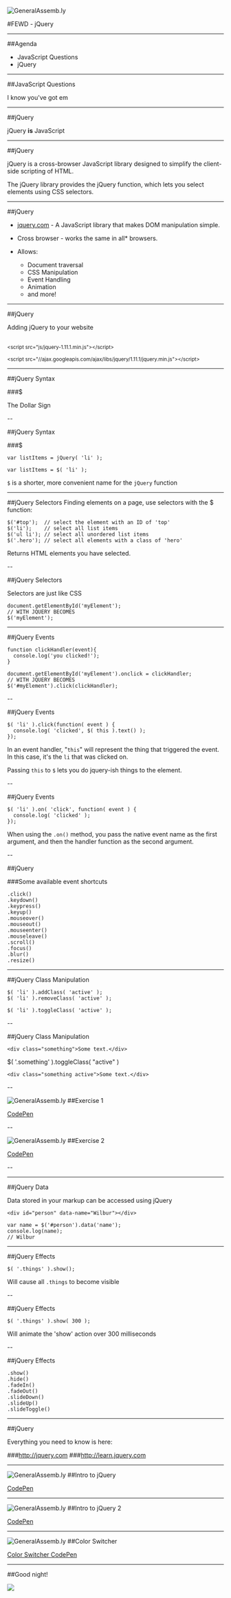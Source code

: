 ![GeneralAssemb.ly](../img/icons/FEWD_Logo.png)

#FEWD - jQuery

---

##Agenda

* JavaScript Questions
* jQuery

---

##JavaScript Questions

I know you've got em

---

##jQuery

jQuery __is__ JavaScript

---

##jQuery

jQuery is a cross-browser JavaScript library designed to simplify the client-side scripting of HTML.

The jQuery library provides the jQuery function, which lets you select elements using CSS selectors.

---

##jQuery

* [jquery.com](jquery.com) - A JavaScript library that makes DOM manipulation simple.

* Cross browser - works the same in all* browsers.

* Allows:
  * Document traversal
  * CSS Manipulation
  * Event Handling
  * Animation
  * and more!

---

##jQuery

Adding jQuery to your website

<br/>
<small>&lt;script src="js/jquery-1.11.1.min.js"&gt;&lt;/script&gt;</small>

<small>&lt;script src="//ajax.googleapis.com/ajax/libs/jquery/1.11.1/jquery.min.js"&gt;&lt;/script&gt;</small>

---

##jQuery Syntax

###$

The Dollar Sign

--

##jQuery Syntax

###$

```
var listItems = jQuery( 'li' );

var listItems = $( 'li' );
```

```$``` is a shorter, more convenient name for the ```jQuery``` function

---

##jQuery Selectors
Finding elements on a page, use selectors with the $ function:

```
$('#top');  // select the element with an ID of 'top'
$('li');    // select all list items
$('ul li'); // select all unordered list items
$('.hero'); // select all elements with a class of 'hero'
```

Returns HTML elements you have selected.

--

##jQuery Selectors

Selectors are just like CSS

```
document.getElementById('myElement');
// WITH JQUERY BECOMES
$('myElement');
```

---

##jQuery Events

```
function clickHandler(event){
  console.log('you clicked!');
}

document.getElementById('myElement').onclick = clickHandler;
// WITH JQUERY BECOMES
$('#myElement').click(clickHandler);
```

--

##jQuery Events

```
$( 'li' ).click(function( event ) {
  console.log( 'clicked', $( this ).text() );
});
```

In an event handler, "`this`" will represent the thing that triggered the event.
In this case, it's the `li` that was clicked on.

Passing `this` to `$` lets you do jquery-ish things to the element.

--

##jQuery Events

```
$( 'li' ).on( 'click', function( event ) {
  console.log( 'clicked' );
});
```

When using the ```.on()``` method, you pass the native event name as the first argument, and then the handler function as the second argument.

--

##jQuery

###Some available event shortcuts

```
.click()
.keydown()
.keypress()
.keyup()
.mouseover()
.mouseout()
.mouseenter()
.mouseleave()
.scroll()
.focus()
.blur()
.resize()
```

---

##jQuery Class Manipulation

```
$( 'li' ).addClass( 'active' );
$( 'li' ).removeClass( 'active' );

$( 'li' ).toggleClass( 'active' );
```

--

##jQuery Class Manipulation

```
<div class="something">Some text.</div>
```

$( '.something' ).toggleClass( "active" )

```
<div class="something active">Some text.</div>
```

--

![GeneralAssemb.ly](../img/icons/code_along.png)
##Exercise 1

[CodePen](http://codepen.io/nickgrace/pen/xGwXqv)

--

![GeneralAssemb.ly](../img/icons/code_along.png)
##Exercise 2

[CodePen](http://codepen.io/nickgrace/pen/vONeZK)

--

---

##jQuery Data

Data stored in your markup can be accessed using jQuery

```
<div id="person" data-name="Wilbur"></div>
```

```
var name = $('#person').data('name');
console.log(name);
// Wilbur
```

---

##jQuery Effects

```
$( '.things' ).show();
```
Will cause all `.things` to become visible

--

##jQuery Effects

```
$( '.things' ).show( 300 );
```
Will animate the 'show' action over 300 milliseconds

--

##jQuery Effects

```
.show()
.hide()
.fadeIn()
.fadeOut()
.slideDown()
.slideUp()
.slideToggle()
```

---

##jQuery

Everything you need to know is here:

###http://jquery.com
###http://learn.jquery.com

---

![GeneralAssemb.ly](../img/icons/code_along.png)
##Intro to jQuery

[CodePen](http://codepen.io/nickgrace/pen/aOvLpg)

---

![GeneralAssemb.ly](../img/icons/code_along.png)
##Intro to jQuery 2

[CodePen](http://codepen.io/nickgrace/pen/YXyrrW)

---

![GeneralAssemb.ly](../img/icons/code_along.png)
##Color Switcher

[Color Switcher CodePen](http://codepen.io/nickgrace/pen/JoZmaz)

---

##Good night!

<img src="../img/unit_2/it_crowd_dancing.gif">